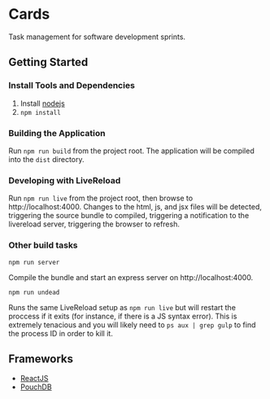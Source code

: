 # Cards

Task management for software development sprints.

## Getting Started

### Install Tools and Dependencies

  1. Install [nodejs](http://nodejs.org/)
  1. ``npm install``

### Building the Application

Run ``npm run build`` from the project root. The application will be compiled
into the ``dist`` directory.

### Developing with LiveReload

Run ``npm run live`` from the project root, then browse to
http://localhost:4000. Changes to the html, js, and jsx files will be
detected, triggering the source bundle to compiled, triggering a
notification to the livereload server, triggering the browser to
refresh.

### Other build tasks

``npm run server``

Compile the bundle and start an express server on
http://localhost:4000.


``npm run undead``

Runs the same LiveReload setup as ``npm run live`` but will restart
  the proccess if it exits (for instance, if there is a JS syntax
  error). This is extremely tenacious and you will likely need to ``ps
  aux | grep gulp`` to find the process ID in order to kill it.

## Frameworks

  * [ReactJS](http://facebook.github.io/react/)
  * [PouchDB](http://pouchdb.com/)
